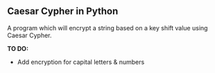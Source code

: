 ## Caesar Cypher in Python

A program which will encrypt a string based on a key shift value using Caesar Cypher.

**TO DO:**
- Add encryption for capital letters & numbers
